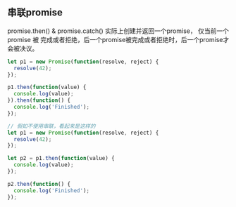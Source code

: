 
## 串联promise
promise.then() & promise.catch() 实际上创建并返回一个promise， 仅当前一个promise 被 完成或者拒绝，后一个promise被完成或者拒绝时，后一个promise才会被决议。

```js
let p1 = new Promise(function(resolve, reject) {
  resolve(42);
});

p1.then(function(value) {
  console.log(value);
}).then(function() {
  console.log('Finished');
});

// 假如不使用串联，看起来是这样的
let p1 = new Promise(function(resolve, reject) {
  resolve(42);
});

let p2 = p1.then(function(value) {
  console.log(value);
});

p2.then(function() {
  console.log('Finished');
});
```
